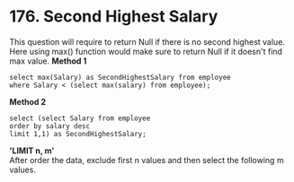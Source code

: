 # 176. Second Highest Salary
####
This question will require to return Null if there is no second highest value. Here using max() function would make sure to return Null if it doesn't find max value.
**Method 1**
```
select max(Salary) as SecondHighestSalary from employee
where Salary < (select max(salary) from employee);
```
**Method 2**
```
select (select Salary from employee
order by salary desc 
limit 1,1) as SecondHighestSalary;
```
**'LIMIT n, m'**  
After order the data, exclude first n values and then select the following m values.
